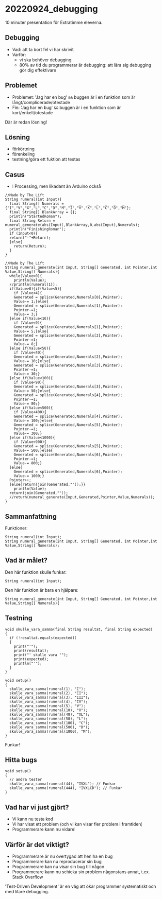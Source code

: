 # 20220924_debugging

10 minuter presentation för Extratimme eleverna.

## Debugging

 * Vad: att ta bort fel vi har skrivit
 * Varför: 
   * vi ska behöver debugging
   * 80% av tid du programmerar är debugging:
     att lära sig debugging gör dig effektivare

## Problemet

 * Problemet: 'Jag har en bug' 
   `&&` buggen är i en funktion som är långt/complicerade/otestade
 * Fin: 'Jag har en bug' 
   `&&` buggen är i en funktion som är kort/enkelt/otestade

Där är redan lösning!

## Lösning

 * förkörtning
 * förenkeling
 * testning/göra ett fuktion att testas

## Casus

 * I Processing, men likadant än Arduino också

```processing
//Made by The Lift
String rumeral(int Input){
  final String[] Numerals = {"I","V","X","L","C","D","M","I̅","V̅","X̅","L̅","C̅","D̅","M̅"};
  final String[] BlankArray = {};
  println("StartedRoman");
  final String Return = numeral_generate(abs(Input),BlankArray,0,abs(Input),Numerals);
  println("FinishingRoman");
  if (Input<0){
  return("-"+Return);
  }else{
    return(Return);
  }
}

//Made by The Lift
String numeral_generate(int Input, String[] Generated, int Pointer,int Value,String[] Numerals){
  while(Value>0){
    println(Value);
  //println(rumeral(1));
  if(Value>0){if(Value<5){
    if (Value<4){
    Generated = splice(Generated,Numerals[0],Pointer);
    Value-= 1;}else{
    Generated = splice(Generated,Numerals[1],Pointer);
    Pointer-=1;
    Value-= 3;}
  }else if(Value<10){
    if (Value<9){
    Generated = splice(Generated,Numerals[1],Pointer);
    Value-= 5;}else{
    Generated = splice(Generated,Numerals[2],Pointer);
    Pointer-=1;
    Value-= 8;}
  }else if(Value<50){
    if (Value<40){
    Generated = splice(Generated,Numerals[2],Pointer);
    Value-= 10;}else{
    Generated = splice(Generated,Numerals[3],Pointer);
    Pointer-=1;
    Value-= 30;}
  }else if(Value<100){
    if (Value<90){
    Generated = splice(Generated,Numerals[3],Pointer);
    Value-= 50;}else{
    Generated = splice(Generated,Numerals[4],Pointer);
    Pointer-=1;
    Value-= 80;}
  }else if(Value<500){
    if (Value<400){
    Generated = splice(Generated,Numerals[4],Pointer);
    Value-= 100;}else{
    Generated = splice(Generated,Numerals[5],Pointer);
    Pointer-=1;
    Value-= 300;}
  }else if(Value<1000){
    if (Value<900){
    Generated = splice(Generated,Numerals[5],Pointer);
    Value-= 500;}else{
    Generated = splice(Generated,Numerals[6],Pointer);
    Pointer-=1;
    Value-= 800;}
  }else{
    Generated = splice(Generated,Numerals[6],Pointer);
    Value-= 1000;}
  Pointer++;
  }else{return(join(Generated,""));}}
    println(Value);
  return(join(Generated,""));
  //return(numeral_generate(Input,Generated,Pointer,Value,Numerals));
}
```

## Sammanfattning

Funktioner:

```processing
String rumeral(int Input);
String numeral_generate(int Input, String[] Generated, int Pointer,int Value,String[] Numerals);
```

## Vad är målet?

Den här funktion skulle funkar:

```processing
String rumeral(int Input);
```

Den här funktion är bara en hjälpare:

```processing
String numeral_generate(int Input, String[] Generated, int Pointer,int Value,String[] Numerals){
```

## Testning

```processing
void skulle_vara_samma(final String resultat, final String expected)
{
  if (!resultat.equals(expected)) 
  { 
    print("'"); 
    print(resultat); 
    print("' skulle vara '");
    print(expected);
    println("'"); 
  }
}

void setup()
{
  skulle_vara_samma(rumeral(1), "I");
  skulle_vara_samma(rumeral(2), "II");
  skulle_vara_samma(rumeral(3), "III");
  skulle_vara_samma(rumeral(4), "IV");
  skulle_vara_samma(rumeral(5), "V");
  skulle_vara_samma(rumeral(10), "X");
  skulle_vara_samma(rumeral(40), "XL");
  skulle_vara_samma(rumeral(50), "L");
  skulle_vara_samma(rumeral(100), "C");
  skulle_vara_samma(rumeral(500), "D");
  skulle_vara_samma(rumeral(1000), "M");
}
```

Funkar!


## Hitta bugs

```processing
void setup()
{
  // andra tester
  skulle_vara_samma(rumeral(44), "IVXL"); // Funkar
  skulle_vara_samma(rumeral(444), "IVXLCD"); // Funkar
} 
```

## Vad har vi just gjört?

 * Vi kann nu testa kod
 * Vi har visat ett problem (och vi kan visar fler problem i framtiden)
 * Programmerare kann nu vidare!

## Värför är det viktigt?

 * Programmerare är nu övertygad att hen ha en bug
 * Programmerare kan nu reproducerar sin bug
 * Programmerare kan nu visar sin bug till någon
 * Programmerare kann nu schicka sin problem någonstans annat, t.ex. Stack Overflow

'Test-Driven Development' är en väg att ökar programmer systematiskt
och med litare debugging.
